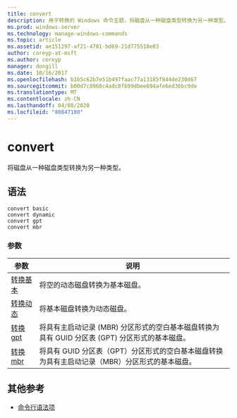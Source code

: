```yaml
---
title: convert
description: 用于转换的 Windows 命令主题，将磁盘从一种磁盘类型转换为另一种类型。
ms.prod: windows-server
ms.technology: manage-windows-commands
ms.topic: article
ms.assetid: ae151297-af21-4701-bd69-21d775518e03
author: coreyp-at-msft
ms.author: coreyp
manager: dongill
ms.date: 10/16/2017
ms.openlocfilehash: b1b5c62b7e51b497faac77a13185f844de230d67
ms.sourcegitcommit: b00d7c8968c4adc8f699dbee694afe6ed36bc9de
ms.translationtype: MT
ms.contentlocale: zh-CN
ms.lasthandoff: 04/08/2020
ms.locfileid: "80847180"
---
```

# <a name="convert"></a>convert

将磁盘从一种磁盘类型转换为另一种类型。

## <a name="syntax"></a>语法

```
convert basic
convert dynamic
convert gpt
convert mbr
```

### <a name="parameters"></a>参数

|参数|说明|
|---------|-----------|
|[转换基本](convert-basic.md)|将空的动态磁盘转换为基本磁盘。|
|[转换动态](convert-dynamic.md)|将基本磁盘转换为动态磁盘。|
|[转换 gpt](convert-gpt.md)|将具有主启动记录 (MBR) 分区形式的空白基本磁盘转换为具有 GUID 分区表 (GPT) 分区形式的基本磁盘。|
|[转换 mbr](convert-mbr.md)|将具有 GUID 分区表（GPT）分区形式的空白基本磁盘转换为具有主启动记录（MBR）分区形式的基本磁盘。|

## <a name="additional-references"></a>其他参考

- [命令行语法项](command-line-syntax-key.md)

